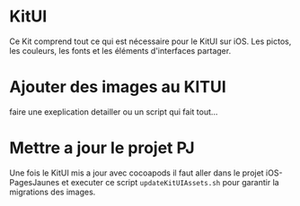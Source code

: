 # KitUI

Ce Kit comprend tout ce qui est nécessaire pour le KitUI sur iOS.
Les pictos, les couleurs, les fonts et les éléments d'interfaces partager.

# Ajouter des images au KITUI

faire une exeplication detailler ou un script qui fait tout...

# Mettre a jour le projet PJ

Une fois le KitUI mis a jour avec cocoapods il faut aller dans le projet iOS-PagesJaunes et executer ce script `updateKitUIAssets.sh` pour garantir la migrations des images.
